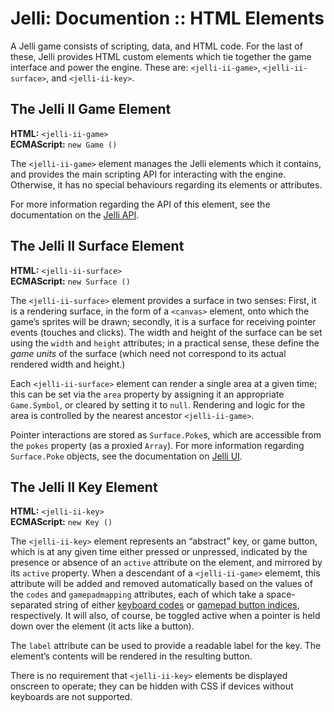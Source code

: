 #  Jelli: Documention :: HTML Elements  #

A Jelli game consists of scripting, data, and HTML code.
For the last of these, Jelli provides HTML custom elements which tie together the game interface and power the engine.
These are: `<jelli-ii-game>`, `<jelli-ii-surface>`, and `<jelli-ii-key>`.

##  The Jelli II Game Element  ##

**HTML:** `<jelli-ii-game>`<br/>
**ECMAScript:** `new Game ()`

The `<jelli-ii-game>` element manages the Jelli elements which it contains, and provides the main scripting API for interacting with the engine.
Otherwise, it has no special behaviours regarding its elements or attributes.

For more information regarding the API of this element, see the documentation on the [Jelli API](./API.md).

##  The Jelli II Surface Element  ##

**HTML:** `<jelli-ii-surface>`<br/>
**ECMAScript:** `new Surface ()`

The `<jelli-ii-surface>` element provides a surface in two senses:
First, it is a rendering surface, in the form of a `<canvas>` element, onto which the game’s sprites will be drawn; secondly, it is a surface for receiving pointer events (touches and clicks).
The width and height of the surface can be set using the `width` and `height` attributes; in a practical sense, these define the *game units* of the surface (which need not correspond to its actual rendered width and height.)

Each `<jelli-ii-surface>` element can render a single area at a given time; this can be set via the `area` property by assigning it an appropriate `Game.Symbol`, or cleared by setting it to `null`.
Rendering and logic for the area is controlled by the nearest ancestor `<jelli-ii-game>`.

Pointer interactions are stored as `Surface.Poke`s, which are accessible from the `pokes` property (as a proxied `Array`).
For more information regarding `Surface.Poke` objects, see the documentation on [Jelli UI](./UI.md).

##  The Jelli II Key Element  ##

**HTML:** `<jelli-ii-key>`<br/>
**ECMAScript:** `new Key ()`

The `<jelli-ii-key>` element represents an “abstract” key, or game button, which is at any given time either pressed or unpressed, indicated by the presence or absence of an `active` attribute on the element, and mirrored by its `active` property.
When a descendant of a `<jelli-ii-game>` elememt, this attribute will be added and removed automatically based on the values of the `codes` and `gamepadmapping` attributes, each of which take a space-separated string of either [keyboard codes](https://developer.mozilla.org/en-US/docs/Web/API/KeyboardEvent/code/code_values) or [gamepad button indices](https://w3c.github.io/gamepad/#remapping), respectively.
It will also, of course, be toggled active when a pointer is held down over the element (it acts like a button).

The `label` attribute can be used to provide a readable label for the key.
The element’s contents will be rendered in the resulting button.

There is no requirement that `<jelli-ii-key>` elements be displayed onscreen to operate; they can be hidden with CSS if devices without keyboards are not supported.
